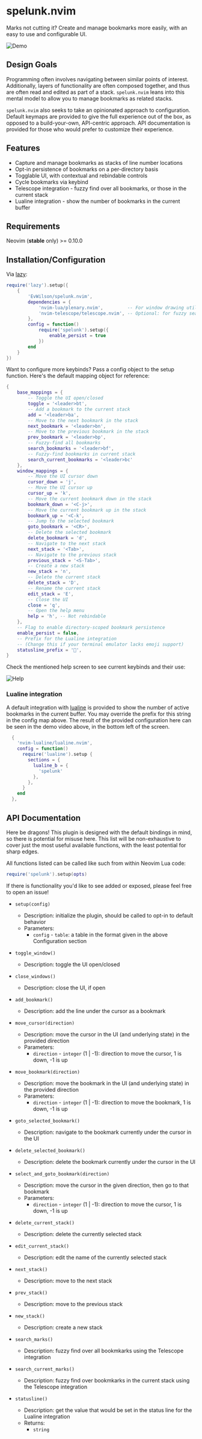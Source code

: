 # spelunk.nvim

Marks not cutting it? Create and manage bookmarks more easily, with an easy to use and configurable UI.

![Demo](assets/demo.gif)

## Design Goals
Programming often involves navigating between similar points of interest. Additionally, layers of functionality are often composed together, and thus are often read and edited as part of a stack. `spelunk.nvim` leans into this mental model to allow you to manage bookmarks as related stacks.

`spelunk.nvim` also seeks to take an opinionated approach to configuration. Default keymaps are provided to give the full experience out of the box, as opposed to a build-your-own, API-centric approach. API documentation is provided for those who would prefer to customize their experience.

## Features
- Capture and manage bookmarks as stacks of line number locations
- Opt-in persistence of bookmarks on a per-directory basis
- Togglable UI, with contextual and rebindable controls
- Cycle bookmarks via keybind
- Telescope integration - fuzzy find over all bookmarks, or those in the current stack
- Lualine integration - show the number of bookmarks in the current buffer

## Requirements
Neovim (**stable** only) >= 0.10.0

## Installation/Configuration
Via [lazy](https://github.com/folke/lazy.nvim):
```lua
require('lazy').setup({
	{
		'EvWilson/spelunk.nvim',
		dependencies = {
			'nvim-lua/plenary.nvim',         -- For window drawing utilities
			'nvim-telescope/telescope.nvim', -- Optional: for fuzzy search capabilities
		},
		config = function()
			require('spelunk').setup({
				enable_persist = true
			})
		end
	}
})
```

Want to configure more keybinds? Pass a config object to the setup function.
Here's the default mapping object for reference:
```lua
{
	base_mappings = {
		-- Toggle the UI open/closed
		toggle = '<leader>bt',
		-- Add a bookmark to the current stack
		add = '<leader>ba',
		-- Move to the next bookmark in the stack
		next_bookmark = '<leader>bn',
		-- Move to the previous bookmark in the stack
		prev_bookmark = '<leader>bp',
		-- Fuzzy-find all bookmarks
		search_bookmarks = '<leader>bf',
		-- Fuzzy-find bookmarks in current stack
		search_current_bookmarks = '<leader>bc'
	},
	window_mappings = {
		-- Move the UI cursor down
		cursor_down = 'j',
		-- Move the UI cursor up
		cursor_up = 'k',
		-- Move the current bookmark down in the stack
		bookmark_down = '<C-j>',
		-- Move the current bookmark up in the stack
		bookmark_up = '<C-k',
		-- Jump to the selected bookmark
		goto_bookmark = '<CR>',
		-- Delete the selected bookmark
		delete_bookmark = 'd',
		-- Navigate to the next stack
		next_stack = '<Tab>',
		-- Navigate to the previous stack
		previous_stack = '<S-Tab>',
		-- Create a new stack
		new_stack = 'n',
		-- Delete the current stack
		delete_stack = 'D',
		-- Rename the current stack
		edit_stack = 'E',
		-- Close the UI
		close = 'q',
		-- Open the help menu
		help = 'h', -- Not rebindable
	},
	-- Flag to enable directory-scoped bookmark persistence
	enable_persist = false,
	-- Prefix for the Lualine integration
	-- (Change this if your terminal emulator lacks emoji support)
	statusline_prefix = '🔖',
}
```

Check the mentioned help screen to see current keybinds and their use:

![Help](assets/help.png)

### Lualine integration
A default integration with [lualine](https://github.com/nvim-lualine/lualine.nvim) is provided to show the number of active bookmarks in the current buffer. You may override the prefix for this string in the config map above. The result of the provided configuration here can be seen in the demo video above, in the bottom left of the screen.
```lua
  {
    'nvim-lualine/lualine.nvim',
    config = function()
      require('lualine').setup {
        sections = {
          lualine_b = {
            'spelunk'
          },
        },
      }
    end
  },

```

## API Documentation
Here be dragons! This plugin is designed with the default bindings in mind, so there is potential for misuse here. This list will be non-exhaustive to cover just the most useful available functions, with the least potential for sharp edges.

All functions listed can be called like such from within Neovim Lua code:
```lua
require('spelunk').setup(opts)
```

If there is functionality you'd like to see added or exposed, please feel free to open an issue!

- `setup(config)`
	- Description: initialize the plugin, should be called to opt-in to default behavior
	- Parameters:
		- `config` - `table`: a table in the format given in the above Configuration section

- `toggle_window()`
	- Description: toggle the UI open/closed

- `close_windows()`
	- Description: close the UI, if open

- `add_bookmark()`
	- Description: add the line under the cursor as a bookmark

- `move_cursor(direction)`
	- Description: move the cursor in the UI (and underlying state) in the provided direction
	- Parameters:
		- `direction` - `integer` (1 | -1): direction to move the cursor, 1 is down, -1 is up

- `move_bookmark(direction)`
	- Description: move the bookmark in the UI (and underlying state) in the provided direction
	- Parameters:
		- `direction` - `integer` (1 | -1): direction to move the bookmark, 1 is down, -1 is up

- `goto_selected_bookmark()`
	- Description: navigate to the bookmark currently under the cursor in the UI

- `delete_selected_bookmark()`
	- Description: delete the bookmark currently under the cursor in the UI

- `select_and_goto_bookmark(direction)`
	- Description: move the cursor in the given direction, then go to that bookmark
	- Parameters:
		- `direction` - `integer` (1 | -1): direction to move the cursor, 1 is down, -1 is up

- `delete_current_stack()`
	- Description: delete the currently selected stack

- `edit_current_stack()`
	- Description: edit the name of the currently selected stack

- `next_stack()`
	- Description: move to the next stack

- `prev_stack()`
	- Description: move to the previous stack

- `new_stack()`
	- Description: create a new stack

- `search_marks()`
	- Description: fuzzy find over all bookmkarks using the Telescope integration

- `search_current_marks()`
	- Description: fuzzy find over bookmkarks in the current stack using the Telescope integration

- `statusline()`
	- Description: get the value that would be set in the status line for the Lualine integration
	- Returns:
		- `string`

